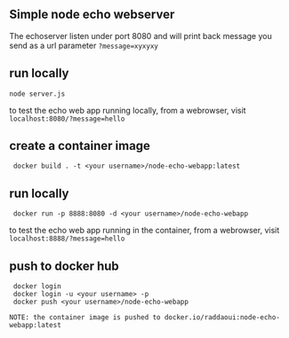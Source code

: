 ## Simple node echo webserver

The echoserver listen under port 8080 and will print back message you send as a url parameter `?message=xyxyxy`

## run locally

    node server.js

to test the echo web app running locally, from a webrowser, visit `localhost:8080/?message=hello`


## create a container image

     docker build . -t <your username>/node-echo-webapp:latest

## run locally

     docker run -p 8888:8080 -d <your username>/node-echo-webapp

to test the echo web app running in the container, from a webrowser, visit `localhost:8888/?message=hello`


## push to docker hub

     docker login
     docker login -u <your username> -p
     docker push <your username>/node-echo-webapp


`NOTE: the container image is pushed to docker.io/raddaoui:node-echo-webapp:latest`

